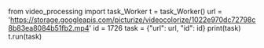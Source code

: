from video_processing import task_Worker
t = task_Worker()
url = 'https://storage.googleapis.com/picturize/videocolorize/1022e970dc72798c8b83ea8084b51fb2.mp4'
id = 1726
task = {"url": url, "id": id}
print(task)
t.run(task)
